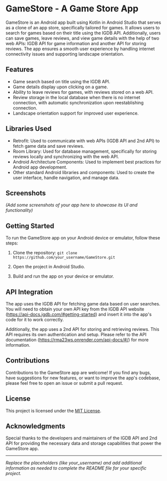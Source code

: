# GameStore - A Game Store App

GameStore is an Android app built using Kotlin in Android Studio that serves as a clone of an app store, specifically tailored for games. It allows users to search for games based on their title using the IGDB API. Additionally, users can save games, leave reviews, and view game details with the help of two web APIs: IGDB API for game information and another API for storing reviews. The app ensures a smooth user experience by handling internet connectivity issues and supporting landscape orientation.

## Features

- Game search based on title using the IGDB API.
- Game details display upon clicking on a game.
- Ability to leave reviews for games, with reviews stored on a web API.
- Review storage in the local database when there is no internet connection, with automatic synchronization upon reestablishing connection.
- Landscape orientation support for improved user experience.

## Libraries Used

- Retrofit: Used to communicate with web APIs (IGDB API and 2nd API) to fetch game data and save reviews.
- Room Library: Used for database management, specifically for storing reviews locally and synchronizing with the web API.
- Android Architecture Components: Used to implement best practices for Android app development.
- Other standard Android libraries and components: Used to create the user interface, handle navigation, and manage data.

## Screenshots

_(Add some screenshots of your app here to showcase its UI and functionality)_

## Getting Started

To run the GameStore app on your Android device or emulator, follow these steps:

1. Clone the repository: `git clone https://github.com/your_username/GameStore.git`

2. Open the project in Android Studio.

3. Build and run the app on your device or emulator.

## API Integration

The app uses the IGDB API for fetching game data based on user searches. You will need to obtain your own API key from the IGDB API website (https://api-docs.igdb.com/#getting-started) and insert it into the app's code for it to work correctly.

Additionally, the app uses a 2nd API for storing and retrieving reviews. This API requires its own authentication and setup. Please refer to the API documentation (https://rma23ws.onrender.com/api-docs/#/) for more information.

## Contributions

Contributions to the GameStore app are welcome! If you find any bugs, have suggestions for new features, or want to improve the app's codebase, please feel free to open an issue or submit a pull request.

## License

This project is licensed under the [MIT License](LICENSE).

## Acknowledgments

Special thanks to the developers and maintainers of the IGDB API and 2nd API for providing the necessary data and storage capabilities that power the GameStore app.

---

_Replace the placeholders (like your_username) and add additional information as needed to complete the README file for your specific project._
